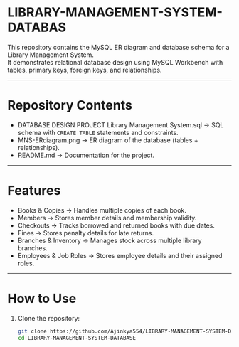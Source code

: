 # LIBRARY-MANAGEMENT-SYSTEM-DATABAS


This repository contains the MySQL ER diagram and database schema for a Library Management System.  
It demonstrates relational database design using MySQL Workbench with tables, primary keys, foreign keys, and relationships.

---

# Repository Contents

- DATABASE DESIGN PROJECT Library Management System.sql → SQL schema with `CREATE TABLE` statements and constraints.  
- MNS-ERdiagram.png → ER diagram of the database (tables + relationships).  
- README.md → Documentation for the project.  

---

# Features

- Books & Copies → Handles multiple copies of each book.  
- Members → Stores member details and membership validity.  
- Checkouts → Tracks borrowed and returned books with due dates.  
- Fines → Stores penalty details for late returns.  
- Branches & Inventory → Manages stock across multiple library branches.  
- Employees & Job Roles → Stores employee details and their assigned roles.  

---

# How to Use

1. Clone the repository:
   ```bash
   git clone https://github.com/Ajinkya554/LIBRARY-MANAGEMENT-SYSTEM-DATABASE.git
   cd LIBRARY-MANAGEMENT-SYSTEM-DATABASE
